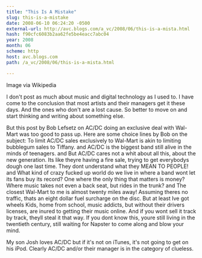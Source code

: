 ```yaml
---
title: "This Is A Mistake"
slug: this-is-a-mistake
date: 2008-06-10 06:24:20 -0500
external-url: http://avc.blogs.com/a_vc/2008/06/this-is-a-mista.html
hash: f90cfc6083b2aa62fe5be4eacc7abc04
year: 2008
month: 06
scheme: http
host: avc.blogs.com
path: /a_vc/2008/06/this-is-a-mista.html

---
```


Image via Wikipedia


I don't post as much about music and digital technology as I used to. I have come to the conclusion that most artists and their managers get it these days. And the ones who don't are a lost cause. So better to move on and start thinking and writing about something else.


But this post by Bob Lefsetz on AC/DC doing an exclusive deal with Wal-Mart was too good to pass up. Here are some choice lines by Bob on the subject:
To limit AC/DC sales exclusively to Wal-Mart is akin to limiting bubblegum sales to Tiffany.
and
AC/DC is the biggest band still alive in the minds of teenagers.
and
But AC/DC cares not a whit about all this, about the new generation.
Its like theyre having a fire sale, trying to get everybodys dough
one last time. They dont understand what they MEAN TO PEOPLE!
and
What kind of crazy fucked up world do we live in where a band wont let
its fans buy its record? One where the only thing that matters is
money? Where music takes not even a back seat, but rides in the trunk?
and
The closest Wal-Mart to me is almost twenty miles away! Assuming
theres no traffic, thats an eight dollar fuel surcharge on the disc.
But at least Ive got wheels Kids, home from school, music addicts,
but without their drivers licenses, are inured to getting their music
online. And if you wont sell it track by track, theyll steal it that
way. If you dont know this, youre still living in the twentieth
century, still waiting for Napster to come along and blow your mind.

My son Josh loves AC/DC but if it's not on iTunes, it's not going to get on his iPod. Clearly AC/DC and/or their manager is in the category of clueless.
